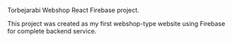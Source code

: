 Torbejarabi Webshop React Firebase project.

This project was created as my first webshop-type website using Firebase for complete backend service.

